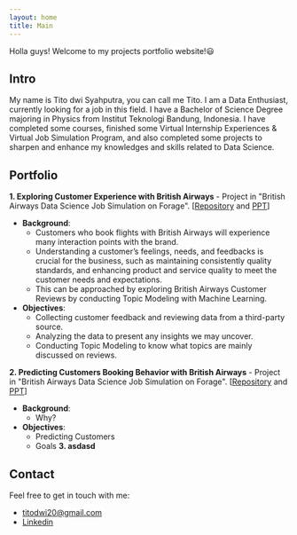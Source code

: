 ```yaml
---
layout: home
title: Main
---
```


Holla guys! Welcome to my projects portfolio website!😃

## Intro
My name is Tito dwi Syahputra, you can call me Tito. I am a Data Enthusiast, currently looking for a job in this field. I have a Bachelor of Science Degree majoring in Physics from Institut Teknologi Bandung, Indonesia. I have completed some courses, finished some Virtual Internship Experiences & Virtual Job Simulation Program, and also completed some projects to sharpen and enhance my knowledges and skills related to Data Science.

## Portfolio

**1. Exploring Customer Experience with British Airways** - Project in "British Airways Data Science Job Simulation on Forage". [[Repository](www.google.com) and [PPT]()]
   - **Background**:
       - Customers who book flights with British Airways will experience many interaction points with the brand.
       - Understanding  a customer’s feelings, needs, and feedbacks is crucial for the business, such as maintaining consistently quality standards, and enhancing product and service quality to meet the customer needs and expectations.
       - This can be approached by exploring British Airways Customer Reviews by conducting Topic Modeling with Machine Learning.
   - **Objectives**:
       - Collecting customer feedback and reviewing data from a third-party source.
       - Analyzing the data to present any insights we may uncover.
       - Conducting Topic Modeling to know what topics are mainly discussed on reviews.

**2. Predicting Customers Booking Behavior with British Airways** - Project in "British Airways Data Science Job Simulation on Forage". [[Repository](www.google.com) and [PPT]()]
   - **Background**:
        - Why?
   - **Objectives**:
        - Predicting Customers
        - Goals
**3. asdasd**

## Contact
Feel free to get in touch with me:
- titodwi20@gmail.com
- [Linkedin](https://www.linkedin.com/in/tito-dwi-syahputra/)
